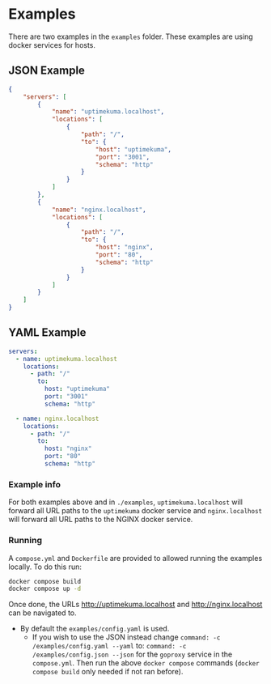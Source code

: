 # Examples

There are two examples in the `examples` folder. These examples are using docker services for hosts.

## JSON Example

```json
{
    "servers": [
        {
            "name": "uptimekuma.localhost",
            "locations": [
                {
                    "path": "/",
                    "to": {
                        "host": "uptimekuma",
                        "port": "3001",
                        "schema": "http"
                    }
                }
            ]
        },
        {
            "name": "nginx.localhost",
            "locations": [
                {
                    "path": "/",
                    "to": {
                        "host": "nginx",
                        "port": "80",
                        "schema": "http"
                    }
                }
            ]
        }
    ]
}
```

## YAML Example

```yaml
servers:
  - name: uptimekuma.localhost
    locations:
      - path: "/"
        to: 
          host: "uptimekuma"
          port: "3001"
          schema: "http"

  - name: nginx.localhost
    locations:
      - path: "/"
        to: 
          host: "nginx"
          port: "80"
          schema: "http"
```

### Example info

For both examples above and in `./examples`, `uptimekuma.localhost` will forward all URL paths to the `uptimekuma` docker service and `nginx.localhost` will forward all URL paths to the NGINX docker service.

### Running

A `compose.yml` and `Dockerfile` are provided to allowed running the examples locally. To do this run:

```bash
docker compose build
docker compose up -d
```

Once done, the URLs http://uptimekuma.localhost and http://nginx.localhost can be navigated to.

- By default the `examples/config.yaml` is used.
    - If you wish to use the JSON instead change `command: -c /examples/config.yaml --yaml` to: `command: -c /examples/config.json --json` for the `goproxy` service in the `compose.yml`. Then run the above `docker compose` commands (`docker compose build` only needed if not ran before).
